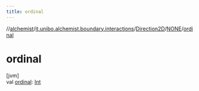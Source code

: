 ```yaml
---
title: ordinal
---
```

//[alchemist](../../../../index.html)/[it.unibo.alchemist.boundary.interactions](../../index.html)/[Direction2D](../index.html)/[NONE](index.html)/[ordinal](ordinal.html)



# ordinal



[jvm]\
val [ordinal](ordinal.html): [Int](https://kotlinlang.org/api/latest/jvm/stdlib/kotlin/-int/index.html)




